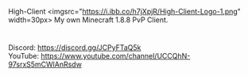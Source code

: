 High-Client <imgsrc="https://i.ibb.co/h7jXpjR/High-Client-Logo-1.png" width=30px>
My own Minecraft 1.8.8 PvP Client.
#
Discord: https://discord.gg/JCPyFTaQ5k
<br>
YouTube: https://www.youtube.com/channel/UCCQhN-97srxS5mCWlAnRsdw
